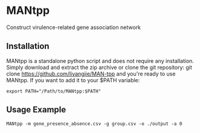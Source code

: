 # MANtpp
Construct virulence-related gene association network
## Installation
MANtpp is a standalone python script and does not require any installation. Simply download and extract the zip archive or clone the git repository:
git clone https://github.com/liyangjie/MAN-tpp
and you're ready to use MANtpp.
If you want to add it to your $PATH variable:

    export PATH="/Path/to/MANtpp:$PATH"

## Usage Example
    MANtpp -m gene_presence_absence.csv -g group.csv -o ./output -a 0
    
